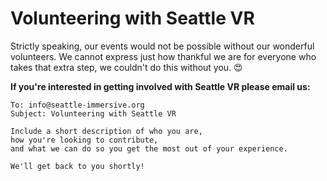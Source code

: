 # Volunteering with Seattle VR

Strictly speaking, our events would not be possible without our wonderful volunteers. We cannot express just how thankful we are for everyone who takes that extra step, we couldn't do this without you. :heart_eyes:

**If you're interested in getting involved with Seattle VR please email us:**
```
To: info@seattle-immersive.org
Subject: Volunteering with Seattle VR

Include a short description of who you are, 
how you're looking to contribute, 
and what we can do so you get the most out of your experience.

We'll get back to you shortly!
```
